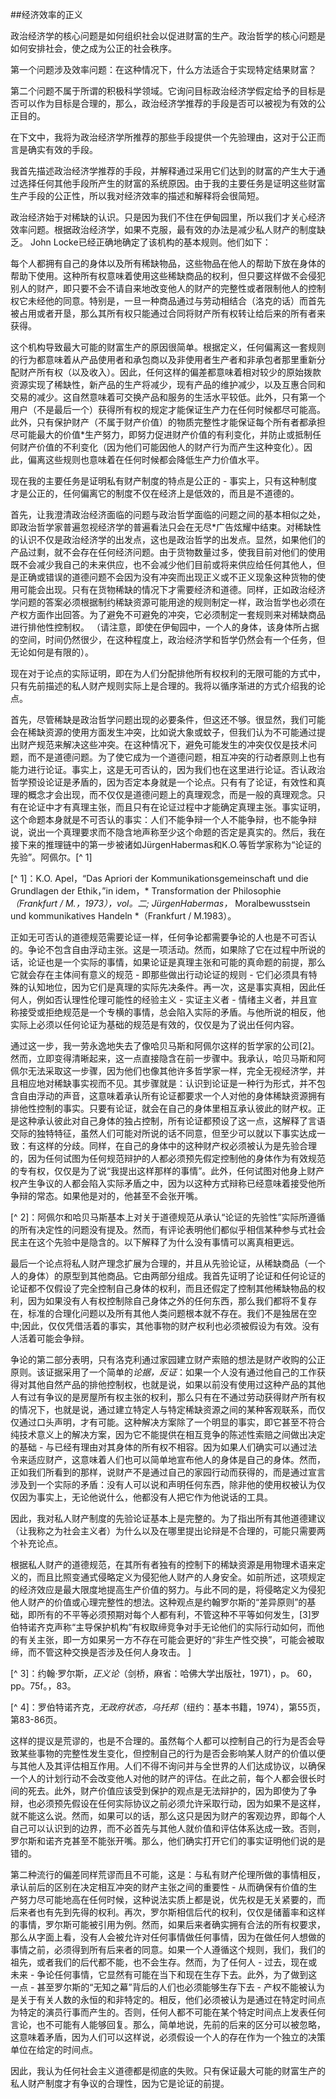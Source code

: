 ##经济效率的正义

政治经济学的核心问题是如何组织社会以促进财富的生产。政治哲学的核心问题是如何安排社会，使之成为公正的社会秩序。

第一个问题涉及效率问题：在这种情况下，什么方法适合于实现特定结果财富？

第二个问题不属于所谓的积极科学领域。它询问目标政治经济学假定给予的目标是否可以作为目标是合理的，那么，政治经济学推荐的手段是否可以被视为有效的公正目的。

在下文中，我将为政治经济学所推荐的那些手段提供一个先验理由，这对于公正而言是确实有效的手段。

我首先描述政治经济学推荐的手段，并解释通过采用它们达到的财富的产生大于通过选择任何其他手段所产生的财富的系统原因。由于我的主要任务是证明这些财富生产手段的公正性，所以我对经济效率的描述和解释将会很简短。

政治经济始于对稀缺的认识。只是因为我们不住在伊甸园里，所以我们才关心经济效率问题。根据政治经济学，如果不克服，最有效的办法是减少私人财产的制度缺乏。 John Locke已经正确地确定了该机构的基本规则。他们如下：

每个人都拥有自己的身体以及所有稀缺物品，这些物品在他人的帮助下放在身体的帮助下使用。这种所有权意味着使用这些稀缺商品的权利，但只要这样做不会侵犯别人的财产，即只要不会不请自来地改变他人的财产的完整性或者限制他人的控制权它未经他的同意。特别是，一旦一种商品通过与劳动相结合（洛克的话）而首先被占用或者开垦，那么其所有权只能通过合同将财产所有权转让给后来的所有者来获得。

这个机构导致最大可能的财富生产的原因很简单。根据定义，任何偏离这一套规则的行为都意味着从产品使用者和承包商以及非使用者生产者和非承包者那里重新分配财产所有权（以及收入）。因此，任何这样的偏差都意味着相对较少的原始拨款资源实现了稀缺性，新产品的生产将减少，现有产品的维护减少，以及互惠合同和交易的减少。这自然意味着可交换产品和服务的生活水平较低。此外，只有第一个用户（不是最后一个）获得所有权的规定才能保证生产力在任何时候都尽可能高。此外，只有保护财产（不属于财产价值）的物质完整性才能保证每个所有者都承担尽可能最大的价值*生产努力，即努力促进财产价值的有利变化，并防止或抵制任何财产价值的不利变化（因为他们可能因他人的财产行为而产生这种变化）。因此，偏离这些规则也意味着在任何时候都会降低生产力价值水平。

现在我的主要任务是证明私有财产制度的特点是公正的 - 事实上，只有这种制度才是公正的，任何偏离它的制度不仅在经济上是低效的，而且是不道德的。

首先，让我澄清政治经济面临的问题与政治哲学面临的问题之间的基本相似之处，即政治哲学家普遍忽视经济学的普遍看法只会在无尽*广告炫耀中结束。对稀缺性的认识不仅是政治经济学的出发点，这也是政治哲学的出发点。显然，如果他们的产品过剩，就不会存在任何经济问题。由于货物数量过多，使我目前对他们的使用既不会减少我自己的未来供应，也不会减少他们目前或将来供应给任何其他人，但是正确或错误的道德问题不会因为没有冲突而出现正义或不正义现象这种货物的使用可能会出现。只有在货物稀缺的情况下才需要经济和道德。同样，正如政治经济学问题的答案必须根据制约稀缺资源可能用途的规则制定一样，政治哲学也必须在产权方面作出回答。为了避免不可避免的冲突，它必须制定一套规则来对稀缺商品进行排他性控制权。 （请注意，即使在伊甸园中，一个人的身体，该身体所占据的空间，时间仍然很少，在这种程度上，政治经济学和哲学仍然会有一个任务，但无论如何是有限的）。

现在对于论点的实际证明，即在为人们分配排他所有权权利的无限可能的方式中，只有先前描述的私人财产规则实际上是合理的。我将以循序渐进的方式介绍我的论点。

首先，尽管稀缺是政治哲学问题出现的必要条件，但这还不够。很显然，我们可能会在稀缺资源的使用方面发生冲突，比如说大象或蚊子，但我们认为不可能通过提出财产规范来解决这些冲突。在这种情况下，避免可能发生的冲突仅仅是技术问题，而不是道德问题。为了使它成为一个道德问题，相互冲突的行动者原则上也有能力进行论证。事实上，这是无可否认的，因为我们也在这里进行论证。否认政治哲学预设论证是矛盾的，因为否定本身就是一个论点。只有有了论证，有效性和真理的概念才会出现，而不仅仅是道德问题上的真理观念，而是一般的真理观念。只有在论证中才有真理主张，而且只有在论证过程中才能确定真理主张。事实证明，这个命题本身就是不可否认的事实：人们不能争辩一个人不能争辩，也不能争辩说，说出一个真理要求而不隐含地声称至少这个命题的否定是真实的。然后，我在接下来的推理链中的第一步被诸如JürgenHabermas和K.O.等哲学家称为“论证的先验”。阿佩尔。[^ 1]

[^ 1]：K.O. Apel，“Das Apriori der Kommunikationsgemeinschaft und die Grundlagen der Ethik，”in idem，* Transformation der Philosophie *（Frankfurt / M.，1973），vol。二; JürgenHabermas，* Moralbewusstsein und kommunikatives Handeln *（Frankfurt / M.1983）。

正如无可否认的道德规范需要论证一样，任何争论都需要争论的人也是不可否认的。争论不包含自由浮动主张。这是一项活动。然而，如果除了它在过程中所说的话，论证也是一个实际的事情，如果论证是真理主张和可能的真命题的前提，那么它就会存在主体间有意义的规范 - 即那些做出行动论证的规则 - 它们必须具有特殊的认知地位，因为它们是真理的实际先决条件。再一次，这是事实真相，因此任何人，例如否认理性伦理可能性的经验主义 - 实证主义者 - 情绪主义者，并且宣称接受或拒绝规范是一个专横的事情，总会陷入实际的矛盾。与他所说的相反，他实际上必须以任何论证为基础的规范是有效的，仅仅是为了说出任何内容。

通过这一步，我一劳永逸地失去了像哈贝马斯和阿佩尔这样的哲学家的公司[2]。然而，立即变得清晰起来，这一点直接隐含在前一步骤中。我承认，哈贝马斯和阿佩尔无法采取这一步骤，因为他们也像其他许多哲学家一样，完全无视经济学，并且相应地对稀缺事实视而不见。其步骤就是：认识到论证是一种行为形式，并不包含自由浮动的声音，这意味着承认所有论证都要求一个人对他的身体稀缺资源拥有排他性控制的事实。只要有论证，就会在自己的身体里相互承认彼此的财产权。正是这种承认彼此对自己身体的独占控制，所有论证都预设了这一点，这解释了言语交际的独特特征，虽然人们可能对所说的话不同意，但至少可以就以下事实达成一致：有这样的分歧。同样，在自己的身体中的这种财产权必须被认为是先验合理的，因为任何试图为任何规范辩护的人都必须预先假定控制他的身体作为有效规范的专有权，仅仅是为了说“我提出这样那样的事情”。此外，任何试图对他身上财产权产生争议的人都会陷入实际矛盾之中，因为以这种方式辩称已经意味着接受他所争辩的常态。如果他是对的，他甚至不会张开嘴。

[^ 2]：阿佩尔和哈贝马斯基本上对关于道德规范从承认“论证的先验性”实际所遵循的所有决定性的问题没有提及。然而，有评论表明他们都似乎相信某种参与式社会民主在这个先验中是隐含的。以下解释了为什么没有事情可以离真相更远。

最后一个论点将私人财产理念扩展为合理的，并且从先验论证，从稀缺商品（一个人的身体）的原型到其他商品。它由两部分组成。我首先证明了论证和任何论证的论证都不仅假设了完全控制自己身体的权利，而且还假定了控制其他稀缺物品的权利，因为如果没有人有权控制除自己身体之外的任何东西，那么我们都将不复存在，标准的合理化问题以及所有其他人类问题根本就不存在。我们不是独居在空中;因此，仅仅凭借活着的事实，其他事物的财产权利也必须被假设为有效。没有人活着可能会争辩。

争论的第二部分表明，只有洛克利通过家园建立财产索赔的想法是财产收购的公正原则。该证据采用了一个简单的*论据，反证*：如果一个人没有通过他自己的工作获得对其他自然产品的排他控制权，也就是说，如果以前没有使用过这种产品的其他人有过有争议的是房屋所有权主张的权利，那么只有在不通过劳动获得财产所有权的情况下，也就是说，通过建立特定人与特定稀缺资源之间的某种客观联系，而仅仅通过口头声明，才有可能。这种解决方案除了一个明显的事实，即它甚至不符合纯技术意义上的解决方案，因为它不能提供在相互竞争的陈述性索赔之间做出决定的基础 - 与已经有理由对其身体的所有权不相容。因为如果人们确实可以通过法令来适应财产，这意味着人们也可以简单地宣布他人的身体是自己的身体。然而，正如我们所看到的那样，说财产不是通过自己的家园行动而获得的，而是通过宣言涉及到一个实际的矛盾：没有人可以说和声明任何东西，除非他的使用权被认为仅仅因为事实上，无论他说什么，他都没有人把它作为他说话的工具。

因此，我对私人财产制度的先验论证基本上是完整的。为了指出所有其他道德建议（让我称之为社会主义者）为什么以及在哪里提出论辩是不合理的，可能只需要两个补充论点。

根据私人财产的道德规范，在其所有者独有的控制下的稀缺资源是用物理术语来定义的，而且比照变通式侵略定义为侵犯他人财产的人身安全。如前所述，这项规定的经济效应是最大限度地提高生产价值的努力。与此不同的是，将侵略定义为侵犯他人财产的价值或心理完整性的想法。这种观点是约翰罗尔斯的“差异原则”的基础，即所有的不平等必须预期对每个人都有利，不管这种不平等如何发生，[3]罗伯特诺齐克声称“主导保护机构”有权取缔竞争对手无论他们的实际行动如何，而他的有关主张，即一方如果另一方不存在可能会更好的“非生产性交换”，可能会被取缔，而不管这种交换是否涉及任何人身攻击。 ]

[^ 3]：约翰·罗尔斯，*正义论*（剑桥，麻省：哈佛大学出版社，1971），p。 60，pp。75f。，83。

[^ 4]：罗伯特诺齐克，*无政府状态，乌托邦*（纽约：基本书籍，1974），第55页，第83-86页。

这样的提议是荒谬的，也是不合理的。虽然每个人都可以控制自己的行为是否会导致某些事物的完整性发生变化，但控制自己的行为是否会影响某人财产的价值以便与其他人及其评估相互作用。人们不得不询问并与全世界的人们达成协议，以确保一个人的计划行动不会改变他人对他的财产的评估。在此之前，每个人都会很长时间的死去。此外，财产价值应该受到保护的观点是无法辩护的，因为即使为了争辩，也必须预先假设在任何实际协议之前必须允许采取行动，因为如果不是这样，就不能这么说。然而，如果可以的话，那么这只是因为财产的客观边界，即每个人自己可以认识到的边界，而不必首先与其他人就价值和评估体系达成一致。否则，罗尔斯和诺齐克甚至不能张开嘴。那么，他们确实打开它们的事实证明他们说的是错的。

第二种流行的偏差同样荒谬而且不可能，这是：与私有财产伦理所做的事情相反，承认前后的区别在决定相互冲突的财产主张之间的重要性 - 从而确保有价值的生产努力尽可能地高在任何时候，这种说法实质上都是说，优先权是无关紧要的，而后来者也有先到先得的权利。再次，罗尔斯相信后代的权利，仅仅是储蓄率和这样的事情，罗尔斯可能被引用为例。然而，如果后来者确实拥有合法的所有权要求，那么从字面上看，没有人会被允许对任何事情做任何事情，因为在做任何人想做的事情之前，必须得到所有后来者的同意。如果一个人遵循这个规则，我们，我们的祖先，或者我们的后代都不能，也不会生存。然而，为了任何人 - 过去，现在或未来 - 争论任何事情，它显然有可能在当下和现在生存下去。此外，为了做到这一点 - 甚至罗尔斯的“无知之幕”背后的人们也必须能够生存下去 - 产权不能被认为是关于有关人数的永恒的和非特定的。相反，他们必须被认为是通过在特定时间点为特定的演员行事而产生的。否则，任何人都不可能在某个特定时间点上发表任何言论，也不可能有人能够回复。那么，简单地说，先前的后来的区分可以被忽略，这意味着矛盾，因为人们可以这样说，必须假设一个人的存在作为一个独立的决策单位在给定的时间点。

因此，我认为任何社会主义道德都是彻底的失败。只有保证最大可能的财富生产的私人财产制度才有争议的合理性，因为它是论证的前提。
